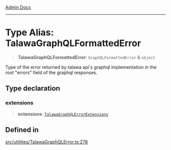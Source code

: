 [Admin Docs](/)

***

# Type Alias: TalawaGraphQLFormattedError

> **TalawaGraphQLFormattedError**: `GraphQLFormattedError` & `object`

Type of the error returned by talawa api's graphql implementation in the root "errors" field of the graphql responses.

## Type declaration

### extensions

> **extensions**: [`TalawaGraphQLErrorExtensions`](TalawaGraphQLErrorExtensions.md)

## Defined in

[src/utilities/TalawaGraphQLError.ts:278](https://github.com/NishantSinghhhhh/talawa-api/blob/05ae6a4794762096d917a90a3af0db22b7c47392/src/utilities/TalawaGraphQLError.ts#L278)
